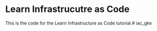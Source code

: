 # Learn Infrastrucutre as Code

This is the code for the Learn Infrastructure as Code tutorial.# iac_gke
